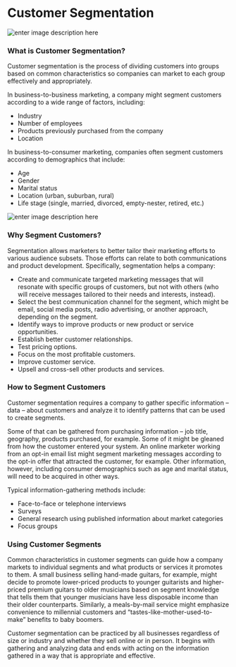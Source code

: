 # Customer Segmentation

![enter image description here](https://thumbs.dreamstime.com/z/customer-segmentation-segregation-25686957.jpg)


### What is Customer Segmentation?

Customer segmentation is the process of dividing customers into groups based on common characteristics so companies can market to each group effectively and appropriately.

In business-to-business marketing, a company might segment customers according to a wide range of factors, including:

-   Industry
-   Number of employees
-   Products previously purchased from the company
-   Location

In business-to-consumer marketing, companies often segment customers according to demographics that include:

-   Age
-   Gender
-   Marital status
-   Location (urban, suburban, rural)
-   Life stage (single, married, divorced, empty-nester, retired, etc.)

![enter image description here](https://www.ebcg.com/wp-content/uploads/2017/09/Market-Segmentation-1-600x442.jpg)


###  Why Segment Customers?

Segmentation allows marketers to better tailor their marketing efforts to various audience subsets. Those efforts can relate to both communications and product development. Specifically, segmentation helps a company:

-   Create and communicate targeted marketing messages that will resonate with specific groups of customers, but not with others (who will receive messages tailored to their needs and interests, instead).
-   Select the best communication channel for the segment, which might be email, social media posts, radio advertising, or another approach, depending on the segment.
-   Identify ways to improve products or new product or service opportunities.
-   Establish better customer relationships.
-   Test pricing options.
-   Focus on the most profitable customers.
-   Improve customer service.
-   Upsell and cross-sell other products and services.

### How to Segment Customers

Customer segmentation requires a company to gather specific information – data – about customers and analyze it to identify patterns that can be used to create segments.

Some of that can be gathered from purchasing information – job title, geography, products purchased, for example. Some of it might be gleaned from how the customer entered your system. An online marketer working from an opt-in email list might segment marketing messages according to the opt-in offer that attracted the customer, for example. Other information, however, including consumer demographics such as age and marital status, will need to be acquired in other ways.

Typical information-gathering methods include:

-   Face-to-face or telephone interviews
-   Surveys
-   General research using published information about market categories
-   Focus groups

### Using Customer Segments

Common characteristics in customer segments can guide how a company markets to individual segments and what products or services it promotes to them. A small business selling hand-made guitars, for example, might decide to promote lower-priced products to younger guitarists and higher-priced premium guitars to older musicians based on segment knowledge that tells them that younger musicians have less disposable income than their older counterparts. Similarly, a meals-by-mail service might emphasize convenience to millennial customers and “tastes-like-mother-used-to-make” benefits to baby boomers.

Customer segmentation can be practiced by all businesses regardless of size or industry and whether they sell online or in person. It begins with gathering and analyzing data and ends with acting on the information gathered in a way that is appropriate and effective.
